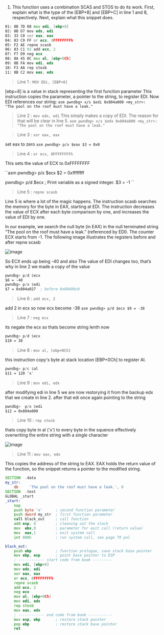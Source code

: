 1. This function uses a combination SCAS and STOS to do its work. 
    First, explain what is the type of the [EBP+8] and [EBP+C] in line 1 
    and 8, respectively. Next, explain what this snippet does.
```asm
01: 8B 7D 08 mov edi, [ebp+8] 
02: 8B D7 mov edx, edi 
03: 33 C0 xor eax, eax 
04: 83 C9 FF or ecx, 0FFFFFFFFh 
05: F2 AE repne scasb 
06: 83 C1 02 add ecx, 2 
07: F7 D9 neg ecx 
08: 8A 45 0C mov al, [ebp+0Ch] 
09: 8B FA mov edi, edx 
10: F3 AA rep stosb 
11: 8B C2 mov eax, edx
```

> Line 1 : `MOV EDi, [EBP+8]`

[ebp+8] is a value in stack representing the first function parameter 
This instruction copies the parameter, a pointer to the string, to register EDI. Now EDI references our string:
``asm
pwndbg> x/s $edi
0x804a000 <my_str>:     "The pool on the roof must have a leak."
``

> Line 2 : `mov edx, edi`
This simply makes a copy of EDI. The reason for that will be clear in line 5.
``asm
pwndbg> x/s $edx
0x804a000 <my_str>:     "The pool on the roof must have a leak."
``

> Line 3 : `xor eax, eax`

set eax to zero
``asm
pwndbg> p/x $eax
$3 = 0x0
``

> Line 4 : `or ecx, 0FFFFFFFFh`

This sets the value of ECX to 0xFFFFFFFF

``asm
pwndbg> p/x $ecx
$2 = 0xffffffff

pwndbg> p/d $ecx            ; Print variable as a signed integer.
$3 = -1
``

> Line 5 : `repne scasb`

Line 5 is where a lot of the magic happens. The instruction scasb searches the memory for the byte in EAX, starting at EDI. The instruction decreases the value of ECX after each byte comparison by one, and increases the value of EDI by one.

In our example, we search the null byte (in EAX) in the null terminated string “The pool on the roof must have a leak.” (referenced by EDI). The counter ECX starts from -1. The following image illustrates the registers before and after repne scasb

![image](https://user-images.githubusercontent.com/37813830/121784357-415ab880-cbd1-11eb-8754-9f47060d56fa.png)

So ECX ends up being -40 and also The value of EDI changes too, that’s why in line 2 we made a copy of the value
```asm
pwndbg> p/d $ecx
$6 = -40
pwndbg> p/x $edi
$7 = 0x804a027  ; before 0x80490c0
```

> Line 6 : `add ecx, 2`

add 2 in ecx so now ecx become -38
``asm
pwndbg> p/d $ecx
$9 = -38
``

> Line 7 : `neg ecx`

its negate the ecx so thats become string lenth now
```asm
pwndbg> p/d $ecx
$10 = 38
```

> Line 8 : `mov al, [ebp+0Ch]`

this instruction copy's byte at stack location [EBP+0Ch] to register Al.
```asm
pwndbg> p/c $al
$11 = 120 'x'
```

> Line 9 : `mov edi, edx`

after modifying edi in line 5 we are now restorying it from the backup edx that we create in line 2.
after that edi once again pointing to the string

```asm 
pwndbg>  p/x $edi
$12 = 0x804a000
```

> Line 10 : `rep stosb`

thats copy byte in al ('x') to every byte in the squence 
effectively overwriting the entire string with a single character

![image](https://user-images.githubusercontent.com/37813830/121784846-f7bf9d00-cbd3-11eb-864d-c3dab2bcb808.png)

> Line 11 : `mov eax, edx`

This copies the address of the string to EAX. EAX holds the return value of the function, so the snippet returns a pointer to the modified string.



```asm
SECTION  .data
my_str: 
    db     'The pool on the roof must have a leak.', 0
SECTION  .text
GLOBAL _start
_start: 
    nop
    push byte 'x'      ; second function parameter
    push dword my_str  ; first function parameter
    call black_out     ; call function
    add esp, 8         ; cleaning out the stack
    mov  ebx,0         ; parameter for exit call (return value) 
    mov  eax,1         ; exit system call
    int 080h           ; run system call, see page 79 pal

black_out:
    push ebp           ; function prologue, save stack base pointer
    mov ebp, esp       ; point base pointer to ESP    
    ; ------------ start code from book ---------
    mov edi, [ebp+8]   
    mov edx, edi       
    xor eax, eax       
    or ecx, 0FFFFFFFFh 
    repne scasb        
    add ecx, 2         
    neg ecx            
    mov al, [ebp+0Ch]  
    mov edi, edx       
    rep stosb          
    mov eax, edx       
    ; ------------ end code from book -----------
    mov esp, ebp       ; restore stack pointer
    pop ebp            ; restore stack base pointer
    ret
```


